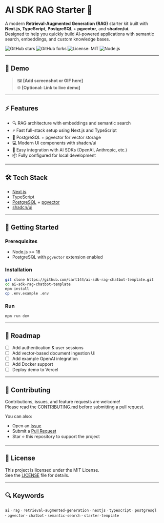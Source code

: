 # AI SDK RAG Starter 🚀

A modern **Retrieval-Augmented Generation (RAG)** starter kit built with **Next.js**, **TypeScript**, **PostgreSQL + pgvector**, and **shadcn/ui**.  
Designed to help you quickly build AI-powered applications with semantic search, embeddings, and custom knowledge bases.

![GitHub stars](https://img.shields.io/github/stars/cart144/ai-sdk-rag-chatbot-template?style=social)
![GitHub forks](https://img.shields.io/github/forks/cart144/ai-sdk-rag-chatbot-template?style=social)
![License: MIT](https://img.shields.io/badge/license-MIT-green.svg)
![Node.js](https://img.shields.io/badge/node-%3E%3D18-blue)

---

## 📸 Demo

> 🖼️ **[Add screenshot or GIF here]**  
> 🌐 **[Optional: Link to live demo]**

---

## ⚡ Features

- 🔍 RAG architecture with embeddings and semantic search
- ⚡ Fast full-stack setup using Next.js and TypeScript
- 💾 PostgreSQL + pgvector for vector storage
- 💻 Modern UI components with shadcn/ui
- 🧠 Easy integration with AI SDKs (OpenAI, Anthropic, etc.)
- 📦 Fully configured for local development

---

## 🛠 Tech Stack

- [Next.js](https://nextjs.org/)
- [TypeScript](https://www.typescriptlang.org/)
- [PostgreSQL](https://www.postgresql.org/) + [pgvector](https://github.com/pgvector/pgvector)
- [shadcn/ui](https://ui.shadcn.com/)

---

## 🚀 Getting Started

### Prerequisites

- Node.js >= 18
- PostgreSQL with `pgvector` extension enabled

### Installation

```bash
git clone https://github.com/cart144/ai-sdk-rag-chatbot-template.git
cd ai-sdk-rag-chatbot-template
npm install
cp .env.example .env
```

### Run

```bash
npm run dev
```

---

## 🧠 Roadmap

- [ ] Add authentication & user sessions
- [ ] Add vector-based document ingestion UI
- [ ] Add example OpenAI integration
- [ ] Add Docker support
- [ ] Deploy demo to Vercel

---

## 🤝 Contributing

Contributions, issues, and feature requests are welcome!  
Please read the [CONTRIBUTING.md](CONTRIBUTING.md) before submitting a pull request.

You can also:

- Open an [Issue](../../issues)
- Submit a [Pull Request](../../pulls)
- Star ⭐ this repository to support the project

---

## 📄 License

This project is licensed under the MIT License.  
See the [LICENSE](LICENSE) file for details.

---

## 🔍 Keywords

`ai` · `rag` · `retrieval-augmented-generation` · `nextjs` · `typescript` · `postgresql` · `pgvector` · `chatbot` · `semantic-search` · `starter-template`
